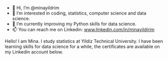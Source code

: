 - 👋 Hi, I’m @minayildrim
- 👀 I’m interested in coding, statistics, computer science and data science.
- 🌱 I’m currently improving my Python skills for data science.
- 📫 You can reach me on Linkedin: www.linkedin.com/in/minayildirim

Hello! I am Mina. I study statistics at Yildiz Technical University. 
I have been learning skills for data science for a while, the certificates are available on my Linkedin account below.
